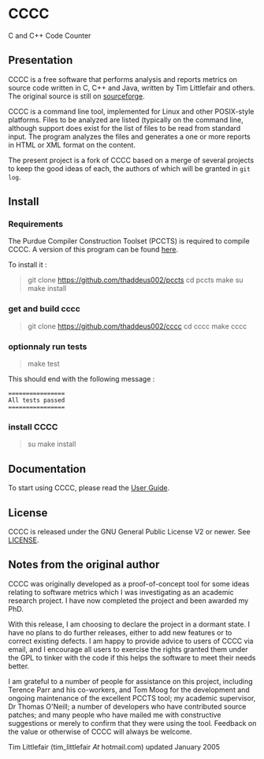 # CCCC

C and C++ Code Counter

## Presentation

CCCC is a free software that performs analysis and reports metrics on source code written in C, C++ and Java, written by Tim Littlefair and others. The original source is still on [sourceforge](http://cccc.sourceforge.net).

CCCC is a command line tool, implemented for Linux and other POSIX-style platforms. Files to be analyzed are listed (typically on the command line, although support does exist for the list of files to be read from standard input. The program analyzes the files and generates a one or more reports in HTML or XML format on the content.

The present project is a fork of CCCC based on a merge of several projects to keep the good ideas of each, the authors of which will be granted in `git log`.

## Install

### Requirements

The Purdue Compiler Construction Toolset (PCCTS) is required to compile CCCC. A version of this program can be found [here](https://github.com/thaddeus002/pccts).

To install it :

   > git clone https://github.com/thaddeus002/pccts
   > cd pccts
   > make
   > su
   > make install

### get and build cccc

   > git clone https://github.com/thaddeus002/cccc
   > cd cccc
   > make cccc

### optionnaly run tests

   > make test

This should end with the following message :

    ================
    All tests passed
    ================

### install CCCC

   > su
   > make install

## Documentation

To start using CCCC, please read the [User Guide](doc/C_User_Guide.html).

## License

CCCC is released under the GNU General Public License V2 or newer. See [LICENSE](LICENSE).

## Notes from the original author

CCCC was originally developed as a proof-of-concept tool for some ideas relating to software metrics which I was investigating as an academic research project. I have now completed the project and been awarded my PhD.

With this release, I am choosing to declare the project in a dormant state. I have no plans to do further releases, either to add new features or to correct existing defects. I am happy to provide advice to users of CCCC via email, and I encourage all users to exercise the rights granted them under the GPL to tinker with the code if this helps the software to meet their needs better.

I am grateful to a number of people for assistance on this project, including Terence Parr and his co-workers, and Tom Moog for the development and ongoing maintenance of the excellent PCCTS tool; my academic supervisor, Dr Thomas O'Neill; a number of developers who have contributed source patches; and many people who have mailed me with constructive suggestions or merely to confirm that they were using the tool. Feedback on the value or otherwise of CCCC will always be welcome.

Tim Littlefair (tim_littlefair _At_ hotmail.com) updated January 2005
